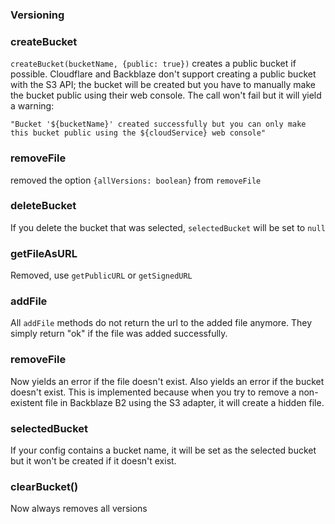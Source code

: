 ### Versioning



### createBucket

`createBucket(bucketName, {public: true})` creates a public bucket if possible. Cloudflare and Backblaze don't support creating a public bucket with the S3 API; the bucket will be created but you have to manually make the bucket public using their web console. The call won't fail but it will yield a warning:
 ```
 "Bucket '${bucketName}' created successfully but you can only make this bucket public using the ${cloudService} web console"
 ```

### removeFile
removed the option `{allVersions: boolean}` from `removeFile`

### deleteBucket
If you delete the bucket that was selected, `selectedBucket` will be set to `null`

### getFileAsURL
Removed, use `getPublicURL` or `getSignedURL` 

### addFile
All `addFile` methods do not return the url to the added file anymore. They simply return "ok" if the file was added successfully.

### removeFile
Now yields an error if the file doesn't exist. Also yields an error if the bucket doesn't exist. This is implemented because when you try to remove a non-existent file in Backblaze B2 using the S3 adapter, it will create a hidden file.

### selectedBucket
If your config contains a bucket name, it will be set as the selected bucket but it won't be created if it doesn't exist.

### clearBucket()
Now always removes all versions



